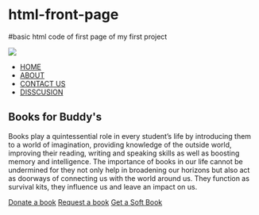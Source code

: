 # html-front-page
#basic html code of first page of my first project
<html>
<head>
    <meta name="viewport" content="with=device-width,intial-scale=1.0" >

 <title>title name </title>
 <link rel="stylesheet" href="style.css">
</head>
<body>
<section class="header">
<nav>
<a href="prohtml.html"><img src="images/SGSITS_Indore.png"></a>
    <div class="nav-links">
        <ul>
            <li><a href="">HOME </a></li>
            <li><a href="about.html">ABOUT </a></li>
            <li><a href="">CONTACT US</a> </li>
            <li><a href="">DISSCUSION </a></li>
        </ul>
    </div>
</nav>    
<div class="our-text">
<h1>Books for Buddy's
</h1>
<p>Books play a quintessential role in every student’s life by introducing them to a world of imagination, providing knowledge of the outside world, improving their reading, writing and speaking skills as well as boosting memory and intelligence. The importance of books in our life cannot be undermined for they not only help in broadening our horizons but also act as doorways of connecting us with the world around us. They function as survival kits, they influence us and leave an impact on us. </p>
<a href="donate.html" class="but1">Donate a book</a>
<a href="request.html" class="but2">Request a book</a>
<a href="" class="but3">Get a Soft Book</a>
</div>
</section>
</body>
</html>    
